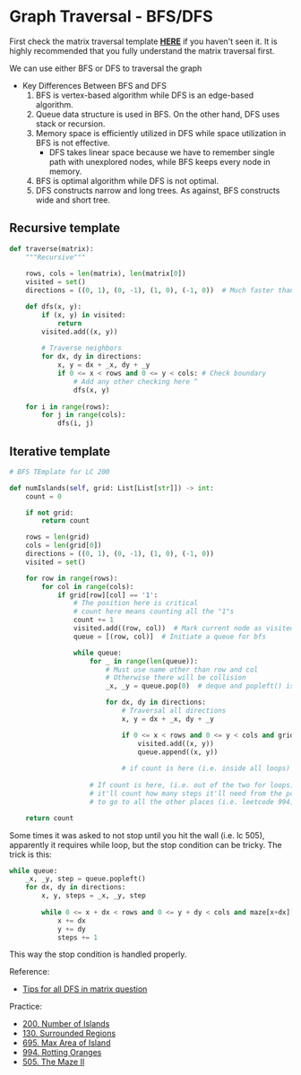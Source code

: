 # Graph Traversal - BFS/DFS

First check the matrix traversal template [**HERE**](./matrix_traversal.md) if you haven't seen it. It is highly recommended that you fully understand the matrix traversal first.

We can use either BFS or DFS to traversal the graph

- Key Differences Between BFS and DFS
    1. BFS is vertex-based algorithm while DFS is an edge-based algorithm.
    2. Queue data structure is used in BFS. On the other hand, DFS uses stack or recursion.
    3. Memory space is efficiently utilized in DFS while space utilization in BFS is not effective.
        - DFS takes linear space because we have to remember single path with unexplored nodes, while BFS keeps every node in memory.
    4. BFS is optimal algorithm while DFS is not optimal.
    5. DFS constructs narrow and long trees. As against, BFS constructs wide and short tree.


## Recursive template

```python
def traverse(matrix):
    """Recursive"""
    
    rows, cols = len(matrix), len(matrix[0])
    visited = set()
    directions = ((0, 1), (0, -1), (1, 0), (-1, 0))  # Much faster than list

    def dfs(x, y):
        if (x, y) in visited:
            return
        visited.add((x, y))
        
        # Traverse neighbors
        for dx, dy in directions:
            x, y = dx + _x, dy + _y
            if 0 <= x < rows and 0 <= y < cols: # Check boundary
                # Add any other checking here ^
                dfs(x, y)
            
    for i in range(rows):
        for j in range(cols):
            dfs(i, j)
```

## Iterative template

```python
# BFS TEmplate for LC 200

def numIslands(self, grid: List[List[str]]) -> int:
    count = 0

    if not grid:
        return count

    rows = len(grid)
    cols = len(grid[0])
    directions = ((0, 1), (0, -1), (1, 0), (-1, 0))
    visited = set()

    for row in range(rows):
        for col in range(cols):
            if grid[row][col] == '1':
                # The position here is critical
                # count here means counting all the "1"s
                count += 1
                visited.add((row, col))  # Mark current node as visited
                queue = [(row, col)]  # Initiate a queue for bfs

                while queue:
                    for _ in range(len(queue)):
                        # Must use name other than row and col
                        # Otherwise there will be collision
                        _x, _y = queue.pop(0)  # deque and popleft() is better here

                        for dx, dy in directions:
                            # Traversal all directions
                            x, y = dx + _x, dy + _y

                            if 0 <= x < rows and 0 <= y < cols and grid[x][y] == "1" and (x, y) not in visited:
                                visited.add((x, y))
                                queue.append((x, y))
                            
                            # if count is here (i.e. inside all loops) it'll count how many "1"s
                    
                    # If count is here, (i.e. out of the two for loops) 
                    # it'll count how many steps it'll need from the position 
                    # to go to all the other places (i.e. leetcode 994)

    return count
```

Some times it was asked to not stop until you hit the wall (i.e. lc 505), apparently it requires while loop, but the stop condition can be tricky. The trick is this:

```python
while queue:
    _x, _y, step = queue.popleft()            
    for dx, dy in directions:
        x, y, steps = _x, _y, step
        
        while 0 <= x + dx < rows and 0 <= y + dy < cols and maze[x+dx][y+dy] == 0:
            x += dx
            y += dy
            steps += 1
```

This way the stop condition is handled properly.


Reference:

- [Tips for all DFS in matrix question](https://leetcode.com/problems/pacific-atlantic-water-flow/discuss/90739/python-dfs-bests-85-tips-for-all-dfs-in-matrix-question)

Practice:

- [200. Number of Islands](https://leetcode.com/problems/number-of-islands/)
- [130. Surrounded Regions](https://leetcode.com/problems/surrounded-regions/)
- [695. Max Area of Island](https://leetcode.com/problems/max-area-of-island/)
- [994. Rotting Oranges](https://leetcode.com/problems/rotting-oranges/)
- [505. The Maze II](https://leetcode.com/problems/the-maze-ii/)
